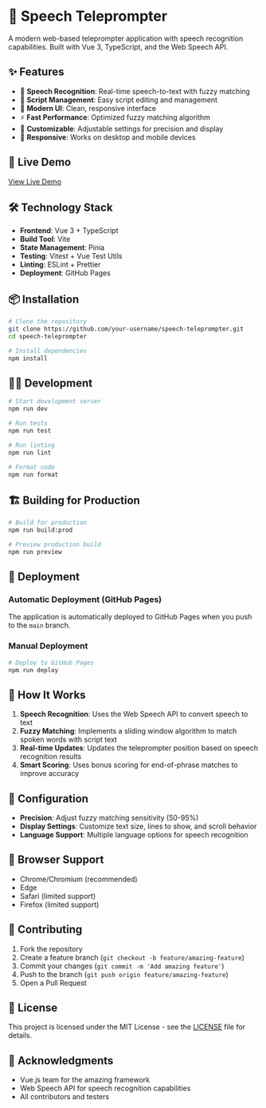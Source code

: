 # 🎤 Speech Teleprompter

A modern web-based teleprompter application with speech recognition capabilities. Built with Vue 3, TypeScript, and the Web Speech API.

## ✨ Features

- 🎯 **Speech Recognition**: Real-time speech-to-text with fuzzy matching
- 📝 **Script Management**: Easy script editing and management
- 🎨 **Modern UI**: Clean, responsive interface
- ⚡ **Fast Performance**: Optimized fuzzy matching algorithm
- 🔧 **Customizable**: Adjustable settings for precision and display
- 📱 **Responsive**: Works on desktop and mobile devices

## 🚀 Live Demo

[View Live Demo](https://your-username.github.io/speech-teleprompter/)

## 🛠️ Technology Stack

- **Frontend**: Vue 3 + TypeScript
- **Build Tool**: Vite
- **State Management**: Pinia
- **Testing**: Vitest + Vue Test Utils
- **Linting**: ESLint + Prettier
- **Deployment**: GitHub Pages

## 📦 Installation

```bash
# Clone the repository
git clone https://github.com/your-username/speech-teleprompter.git
cd speech-teleprompter

# Install dependencies
npm install
```

## 🏃‍♂️ Development

```bash
# Start development server
npm run dev

# Run tests
npm run test

# Run linting
npm run lint

# Format code
npm run format
```

## 🏗️ Building for Production

```bash
# Build for production
npm run build:prod

# Preview production build
npm run preview
```

## 🚀 Deployment

### Automatic Deployment (GitHub Pages)

The application is automatically deployed to GitHub Pages when you push to the `main` branch.

### Manual Deployment

```bash
# Deploy to GitHub Pages
npm run deploy
```

## 🎯 How It Works

1. **Speech Recognition**: Uses the Web Speech API to convert speech to text
2. **Fuzzy Matching**: Implements a sliding window algorithm to match spoken words with script text
3. **Real-time Updates**: Updates the teleprompter position based on speech recognition results
4. **Smart Scoring**: Uses bonus scoring for end-of-phrase matches to improve accuracy

## 🔧 Configuration

- **Precision**: Adjust fuzzy matching sensitivity (50-95%)
- **Display Settings**: Customize text size, lines to show, and scroll behavior
- **Language Support**: Multiple language options for speech recognition

## 📱 Browser Support

- Chrome/Chromium (recommended)
- Edge
- Safari (limited support)
- Firefox (limited support)

## 🤝 Contributing

1. Fork the repository
2. Create a feature branch (`git checkout -b feature/amazing-feature`)
3. Commit your changes (`git commit -m 'Add amazing feature'`)
4. Push to the branch (`git push origin feature/amazing-feature`)
5. Open a Pull Request

## 📄 License

This project is licensed under the MIT License - see the [LICENSE](LICENSE) file for details.

## 🙏 Acknowledgments

- Vue.js team for the amazing framework
- Web Speech API for speech recognition capabilities
- All contributors and testers

